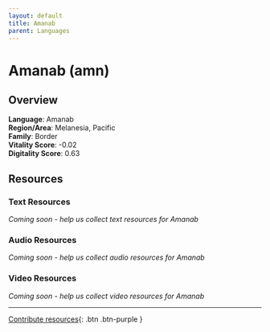 ```yaml
---
layout: default
title: Amanab
parent: Languages
---
```


# Amanab (amn)

## Overview

**Language**: Amanab  
**Region/Area**: Melanesia, Pacific  
**Family**: Border  
**Vitality Score**: -0.02  
**Digitality Score**: 0.63  

## Resources

### Text Resources
*Coming soon - help us collect text resources for Amanab*

### Audio Resources
*Coming soon - help us collect audio resources for Amanab*

### Video Resources
*Coming soon - help us collect video resources for Amanab*

---

[Contribute resources](https://fairtrain.github.io/){: .btn .btn-purple }
